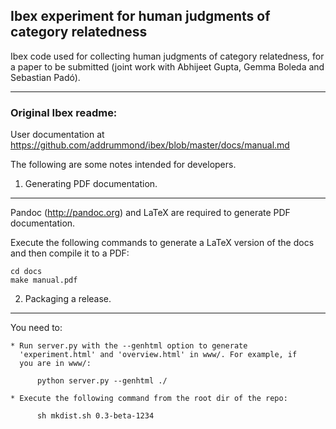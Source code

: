 ## Ibex experiment for human judgments of category relatedness

Ibex code used for collecting human judgments of category relatedness, for a paper to be submitted (joint work with Abhijeet Gupta, Gemma Boleda and Sebastian Padó).

------------------------------------------------------------------------

### Original Ibex readme:

User documentation at https://github.com/addrummond/ibex/blob/master/docs/manual.md

The following are some notes intended for developers.


1. Generating PDF documentation.
------------------------------------------------------------------------

Pandoc (http://pandoc.org) and LaTeX are required to generate PDF documentation.

Execute the following commands to generate a LaTeX version of the docs and then
compile it to a PDF:

    cd docs
    make manual.pdf


2. Packaging a release.
------------------------------------------------------------------------

You need to:

    * Run server.py with the --genhtml option to generate
      'experiment.html' and 'overview.html' in www/. For example, if
      you are in www/:

          python server.py --genhtml ./

    * Execute the following command from the root dir of the repo:

          sh mkdist.sh 0.3-beta-1234
